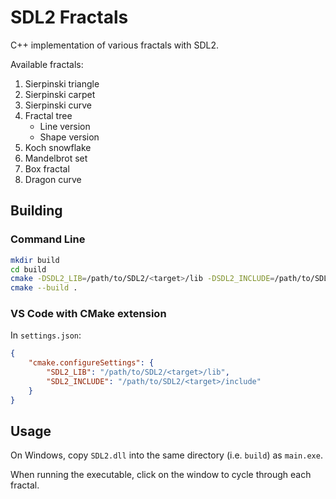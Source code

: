# SDL2 Fractals

C++ implementation of various fractals with SDL2.

Available fractals:

1. Sierpinski triangle
2. Sierpinski carpet
3. Sierpinski curve
4. Fractal tree
   - Line version
   - Shape version
5. Koch snowflake
6. Mandelbrot set
7. Box fractal
8. Dragon curve

## Building

### Command Line

```sh
mkdir build
cd build
cmake -DSDL2_LIB=/path/to/SDL2/<target>/lib -DSDL2_INCLUDE=/path/to/SDL2/<target>/include ..
cmake --build .
```

### VS Code with CMake extension

In `settings.json`:

```json
{
    "cmake.configureSettings": {
        "SDL2_LIB": "/path/to/SDL2/<target>/lib",
        "SDL2_INCLUDE": "/path/to/SDL2/<target>/include"
    }
}
```

## Usage

On Windows, copy `SDL2.dll` into the same directory (i.e. `build`) as `main.exe`.

When running the executable, click on the window to cycle through each fractal.
